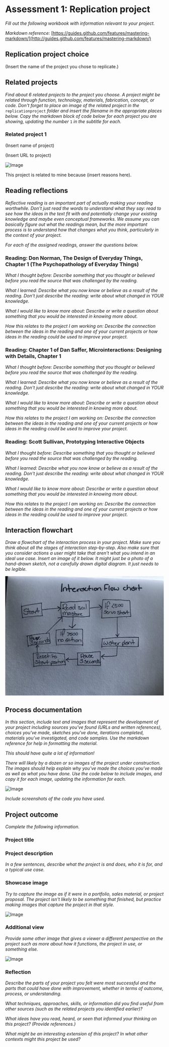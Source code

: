 # Assessment 1: Replication project

*Fill out the following workbook with information relevant to your project.*

*Markdown reference:* [https://guides.github.com/features/mastering-markdown/](http://guides.github.com/features/mastering-markdown/)

## Replication project choice ##
(Insert the name of the project you chose to replicate.)

## Related projects ##
*Find about 6 related projects to the project you choose. A project might be related through  function, technology, materials, fabrication, concept, or code. Don't forget to place an image of the related project in the* `replicationproject` *folder and insert the filename in the appropriate places below. Copy the markdown block of code below for each project you are showing, updating the number* `1` *in the subtitle for each.*

### Related project 1 ###
(Insert name of project)

(Insert URL to project)

![Image](missingimage.png)

This project is related to mine because (insert reasons here).

## Reading reflections ##
*Reflective reading is an important part of actually making your reading worthwhile. Don't just read the words to understand what they say: read to see how the ideas in the text fit with and potentially change your existing knowledge and maybe even conceptual frameworks. We assume you can basically figure out what the readings mean, but the more important process is to understand how that changes what you think, particularly in the context of your project.*

*For each of the assigned readings, answer the questions below.*

### Reading: Don Norman, The Design of Everyday Things, Chapter 1 (The Psychopathology of Everyday Things) ###

*What I thought before: Describe something that you thought or believed before you read the source that was challenged by the reading.*

*What I learned: Describe what you now know or believe as a result of the reading. Don't just describe the reading: write about what changed in YOUR knowledge.*

*What I would like to know more about: Describe or write a question about something that you would be interested in knowing more about.*

*How this relates to the project I am working on: Describe the connection between the ideas in the reading and one of your current projects or how ideas in the reading could be used to improve your project.*

### Reading: Chapter 1 of Dan Saffer, Microinteractions: Designing with Details, Chapter 1 ###

*What I thought before: Describe something that you thought or believed before you read the source that was challenged by the reading.*

*What I learned: Describe what you now know or believe as a result of the reading. Don't just describe the reading: write about what changed in YOUR knowledge.*

*What I would like to know more about: Describe or write a question about something that you would be interested in knowing more about.*

*How this relates to the project I am working on: Describe the connection between the ideas in the reading and one of your current projects or how ideas in the reading could be used to improve your project.*

### Reading: Scott Sullivan, Prototyping Interactive Objects ###

*What I thought before: Describe something that you thought or believed before you read the source that was challenged by the reading.*

*What I learned: Describe what you now know or believe as a result of the reading. Don't just describe the reading: write about what changed in YOUR knowledge.*

*What I would like to know more about: Describe or write a question about something that you would be interested in knowing more about.*

*How this relates to the project I am working on: Describe the connection between the ideas in the reading and one of your current projects or how ideas in the reading could be used to improve your project.*


## Interaction flowchart ##
*Draw a flowchart of the interaction process in your project. Make sure you think about all the stages of interaction step-by-step. Also make sure that you consider actions a user might take that aren't what you intend in an ideal use case. Insert an image of it below. It might just be a photo of a hand-drawn sketch, not a carefully drawn digital diagram. It just needs to be legible.*

![Image](IMG_6729.jpg)

## Process documentation

*In this section, include text and images that represent the development of your project including sources you've found (URLs and written references), choices you've made, sketches you've done, iterations completed, materials you've investigated, and code samples. Use the markdown reference for help in formatting the material.*

*This should have quite a lot of information!*

*There will likely by a dozen or so images of the project under construction. The images should help explain why you've made the choices you've made as well as what you have done. Use the code below to include images, and copy it for each image, updating the information for each.*

![Image](missingimage.png)

*Include screenshots of the code you have used.*

## Project outcome ##

*Complete the following information.*

### Project title ###

### Project description ###

*In a few sentences, describe what the project is and does, who it is for, and a typical use case.*

### Showcase image ###

*Try to capture the image as if it were in a portfolio, sales material, or project proposal. The project isn't likely to be something that finished, but practice making images that capture the project in that style.*

![Image](missingimage.png)

### Additional view ###

*Provide some other image that gives a viewer a different perspective on the project such as more about how it functions, the project in use, or something else.*

![Image](missingimage.png)

### Reflection ###

*Describe the parts of your project you felt were most successful and the parts that could have done with improvement, whether in terms of outcome, process, or understanding.*


*What techniques, approaches, skills, or information did you find useful from other sources (such as the related projects you identified earlier)?*


*What ideas have you read, heard, or seen that informed your thinking on this project? (Provide references.)*


*What might be an interesting extension of this project? In what other contexts might this project be used?*

